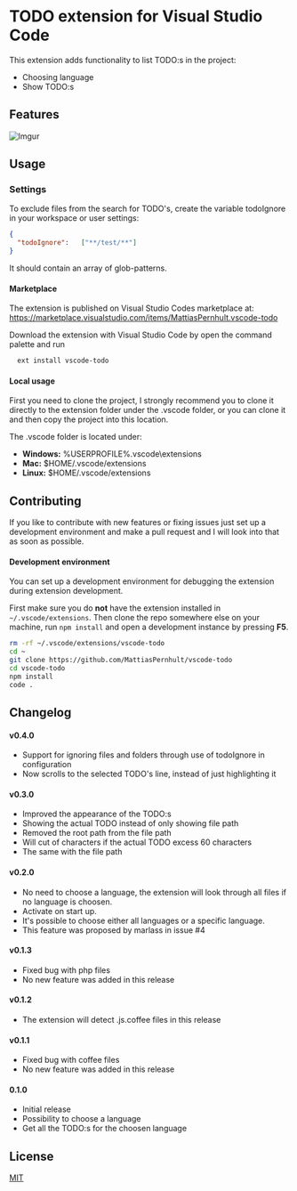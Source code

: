 # TODO extension for Visual Studio Code

This extension adds functionality to list TODO:s in the project:

- Choosing language
- Show TODO:s

## Features

![Imgur](http://i.imgur.com/p25rHeS.gif)


## Usage

### Settings
To exclude files from the search for TODO's, create the variable todoIgnore in your workspace or user settings:

``` json
{ 
  "todoIgnore":   ["**/test/**"]
}
```

It should contain an array of glob-patterns.

#### Marketplace
The extension is published on Visual Studio Codes marketplace at:
https://marketplace.visualstudio.com/items/MattiasPernhult.vscode-todo

Download the extension with Visual Studio Code by open the command palette and run
```bash
  ext install vscode-todo
```

#### Local usage
First you need to clone the project, I strongly recommend you to clone it directly to the extension folder under the .vscode folder, or you can clone it and then copy the project into this location.

The .vscode folder is located under:
* **Windows:** %USERPROFILE%\.vscode\extensions
* **Mac:** $HOME/.vscode/extensions
* **Linux:** $HOME/.vscode/extensions

## Contributing
If you like to contribute with new features or fixing issues just set up a development environment and make a pull request and I will look into that as soon as possible.

#### Development environment
You can set up a development environment for debugging the extension during extension development.

First make sure you do **not** have the extension installed in `~/.vscode/extensions`. Then clone the repo somewhere else on your machine, run `npm install` and open a development instance by pressing **F5**.

```bash
rm -rf ~/.vscode/extensions/vscode-todo
cd ~
git clone https://github.com/MattiasPernhult/vscode-todo
cd vscode-todo
npm install
code . 
```

## Changelog
#### v0.4.0
* Support for ignoring files and folders through use of todoIgnore in configuration
* Now scrolls to the selected TODO's line, instead of just highlighting it

#### v0.3.0
* Improved the appearance of the TODO:s
* Showing the actual TODO instead of only showing file path
* Removed the root path from the file path
* Will cut of characters if the actual TODO excess 60 characters
* The same with the file path

#### v0.2.0
* No need to choose a language, the extension will look through all files if no language is choosen.
* Activate on start up.
* It's possible to choose either all languages or a specific language.
* This feature was proposed by marlass in issue #4

#### v0.1.3
* Fixed bug with php files
* No new feature was added in this release

#### v0.1.2
* The extension will detect .js.coffee files in this release

#### v0.1.1
* Fixed bug with coffee files
* No new feature was added in this release

#### 0.1.0
* Initial release
* Possibility to choose a language
* Get all the TODO:s for the choosen language

## License
[MIT](LICENSE)
